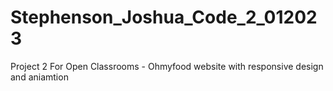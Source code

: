 # Stephenson_Joshua_Code_2_012023

Project 2 For Open Classrooms - Ohmyfood website with responsive design and aniamtion
